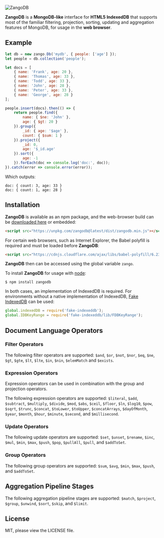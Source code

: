 ![ZangoDB](https://cldup.com/kvTEbzc-Sz.png)

**ZangoDB** is a **MongoDB-like** interface for **HTML5 IndexedDB** that supports most of the familiar filtering, projection, sorting, updating and aggregation features of MongoDB, for usage in the **web browser**.

## Example

```javascript
let db = new zango.Db('mydb', { people: ['age'] });
let people = db.collection('people');

let docs = [
    { name: 'Frank', age: 20 },
    { name: 'Thomas', age: 33 },
    { name: 'Todd', age: 33 },
    { name: 'John', age: 28 },
    { name: 'Peter', age: 33 },
    { name: 'George', age: 28 }
];

people.insert(docs).then(() => {
    return people.find({
        name: { $ne: 'John' },
        age: { $gt: 20 }
    }).group({
        _id: { age: '$age' },
        count: { $sum: 1 }
    }).project({
        _id: 0,
        age: '$_id.age'
    }).sort({
        age: -1
    }).forEach(doc => console.log('doc:', doc));
}).catch(error => console.error(error));
```

Which outputs:

```
doc: { count: 3, age: 33 }
doc: { count: 1, age: 28 }
```

## Installation

**ZangoDB** is available as an npm package, and the web-browser build can be [downloaded here](https://unpkg.com/zangodb@latest/dist/zangodb.min.js) or embedded:

```html
<script src="https://unpkg.com/zangodb@latest/dist/zangodb.min.js"></script>
```

For certain web browsers, such as Internet Explorer, the Babel polyfill is required and must be loaded before **ZangoDB**:

```html
<script src="https://cdnjs.cloudflare.com/ajax/libs/babel-polyfill/6.23.0/polyfill.min.js"></script>
```

**ZangoDB** then can be accessed using the global variable `zango`.

To install **ZangoDB** for usage with [node](https://nodejs.org/):

```
$ npm install zangodb
```

In both cases, an implementation of IndexedDB is required. For environments without a native implementation of IndexedDB, [Fake IndexedDB](https://github.com/dumbmatter/fakeIndexedDB) can be used:

```javascript
global.indexedDB = require('fake-indexeddb');
global.IDBKeyRange = require('fake-indexeddb/lib/FDBKeyRange');
```

## Document Language Operators

### Filter Operators

The following filter operators are supported: `$and`, `$or`, `$not`, `$nor`, `$eq`, `$ne`, `$gt`, `$gte`, `$lt`, `$lte`, `$in`, `$nin`, `$elemMatch` and `$exists`.

### Expression Operators

Expression operators can be used in combination with the group and projection operators.

The following expression operators are supported: `$literal`, `$add`, `$subtract`, `$multiply`, `$divide`, `$mod`, `$abs`, `$ceil`, `$floor`, `$ln`, `$log10`, `$pow`, `$sqrt`, `$trunc`, `$concat`, `$toLower`, `$toUpper`, `$concatArrays`, `$dayOfMonth`, `$year`, `$month`, `$hour`, `$minute`, `$second`, and `$millisecond`.

### Update Operators

The following update operators are supported: `$set`, `$unset`, `$rename`, `$inc`, `$mul`, `$min`, `$max`, `$push`, `$pop`, `$pullAll`, `$pull`, and `$addToSet`.

### Group Operators

The following group operators are supported: `$sum`, `$avg`, `$min`, `$max`, `$push`, and `$addToSet`.

## Aggregation Pipeline Stages

The following aggregation pipeline stages are supported: `$match`, `$project`, `$group`, `$unwind`, `$sort`, `$skip`, and `$limit`.

## License

MIT, please view the LICENSE file.
